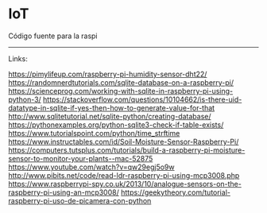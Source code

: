 # IoT
Código fuente para la raspi

---

Links:

https://pimylifeup.com/raspberry-pi-humidity-sensor-dht22/
https://randomnerdtutorials.com/sqlite-database-on-a-raspberry-pi/
https://scienceprog.com/working-with-sqlite-in-raspberry-pi-using-python-3/
https://stackoverflow.com/questions/10104662/is-there-uid-datatype-in-sqlite-if-yes-then-how-to-generate-value-for-that
http://www.sqlitetutorial.net/sqlite-python/creating-database/
https://pythonexamples.org/python-sqlite3-check-if-table-exists/
https://www.tutorialspoint.com/python/time_strftime
https://www.instructables.com/id/Soil-Moisture-Sensor-Raspberry-Pi/
https://computers.tutsplus.com/tutorials/build-a-raspberry-pi-moisture-sensor-to-monitor-your-plants--mac-52875
https://www.youtube.com/watch?v=qw29egj5o9w
http://www.pibits.net/code/read-ldr-raspberry-pi-using-mcp3008.php
https://www.raspberrypi-spy.co.uk/2013/10/analogue-sensors-on-the-raspberry-pi-using-an-mcp3008/
https://geekytheory.com/tutorial-raspberry-pi-uso-de-picamera-con-python